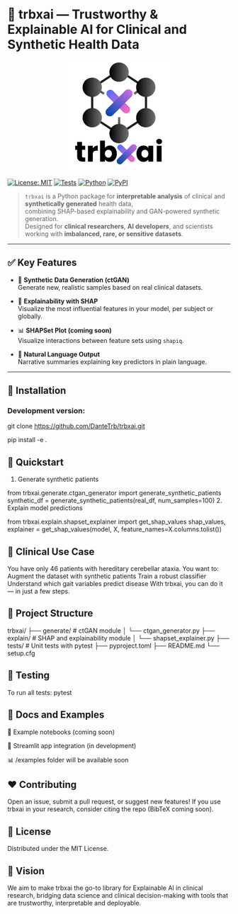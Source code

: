 # 🧠 trbxai — Trustworthy & Explainable AI for Clinical and Synthetic Health Data

<p align="center">
  <picture>
    <!-- Logo per modalità dark -->
    <source srcset="assets/trbxAi_darkmode.svg" media="(prefers-color-scheme: dark)" />
    <!-- Logo per modalità light (default) -->
    <img src="assets/trbxAi_lightmode.svg" width="250" alt="trbxai logo" />
  </picture>
</p>

[![License: MIT](https://img.shields.io/badge/License-MIT-yellow.svg)](https://opensource.org/licenses/MIT)
[![Tests](https://img.shields.io/badge/tests-passing-brightgreen.svg)]()
[![Python](https://img.shields.io/badge/python-3.8%2B-blue)]()
[![PyPI](https://img.shields.io/badge/pypi-coming_soon-lightgrey)]()

> `trbxai` is a Python package for **interpretable analysis** of clinical and **synthetically generated** health data,  
> combining SHAP-based explainability and GAN-powered synthetic generation.  
> Designed for **clinical researchers**, **AI developers**, and scientists working with **imbalanced, rare, or sensitive datasets**.

---

## ✅ Key Features

- 🧬 **Synthetic Data Generation (ctGAN)**  
  Generate new, realistic samples based on real clinical datasets.

- 🧠 **Explainability with SHAP**  
  Visualize the most influential features in your model, per subject or globally.

- 📊 **SHAPSet Plot (coming soon)**  
  Visualize interactions between feature sets using `shapiq`.

- 💬 **Natural Language Output**  
  Narrative summaries explaining key predictors in plain language.

---

## 🔧 Installation

### Development version:
git clone https://github.com/DanteTrb/trbxai.git

pip install -e .

## 🚀 Quickstart

1. Generate synthetic patients

from trbxai.generate.ctgan_generator import generate_synthetic_patients
synthetic_df = generate_synthetic_patients(real_df, num_samples=100)
2. Explain model predictions

from trbxai.explain.shapset_explainer import get_shap_values
shap_values, explainer = get_shap_values(model, X, feature_names=X.columns.tolist())

## 🧪 Clinical Use Case
You have only 46 patients with hereditary cerebellar ataxia. You want to:
Augment the dataset with synthetic patients
Train a robust classifier
Understand which gait variables predict disease
With trbxai, you can do it — in just a few steps.

## 📁 Project Structure
trbxai/
├── generate/               # ctGAN module
│   └── ctgan_generator.py
├── explain/                # SHAP and explainability module
│   └── shapset_explainer.py
├── tests/                  # Unit tests with pytest
├── pyproject.toml
├── README.md
└── setup.cfg

## 🧪 Testing
To run all tests:
pytest

## 📘 Docs and Examples
🧪 Example notebooks (coming soon)

🧠 Streamlit app integration (in development)

📊 /examples folder will be available soon

## ❤️ Contributing
Open an issue, submit a pull request, or suggest new features!
If you use trbxai in your research, consider citing the repo (BibTeX coming soon).

## 📜 License
Distributed under the MIT License.

## 🔮 Vision
We aim to make trbxai the go-to library for Explainable AI in clinical research,
bridging data science and clinical decision-making with tools that are trustworthy, interpretable and deployable.
